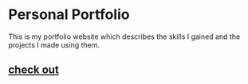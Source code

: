 # Personal Portfolio 
This is my portfolio website which describes the skills I gained and the projects I made using them.
## [check out](https://portfolio-suchit-gaidhanes-projects.vercel.app/)
